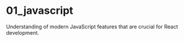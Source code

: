 # 01_javascript
Understanding of modern JavaScript features that are crucial for React development.
